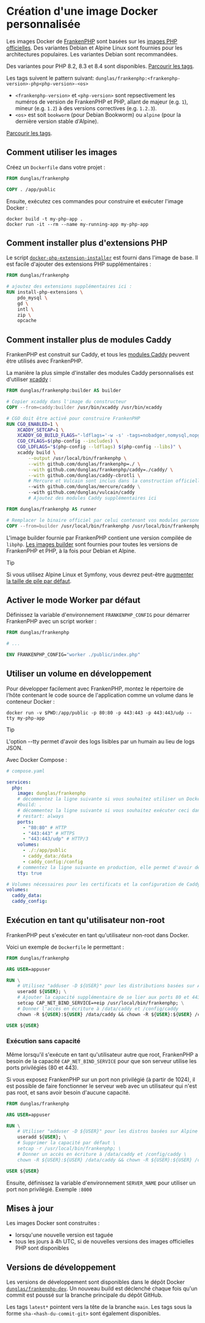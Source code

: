# Création d'une image Docker personnalisée

Les images Docker de [FrankenPHP](https://hub.docker.com/r/dunglas/frankenphp) sont basées sur les [images PHP officielles](https://hub.docker.com/_/php/). Des variantes Debian et Alpine Linux sont fournies pour les architectures populaires. Les variantes Debian sont recommandées.

Des variantes pour PHP 8.2, 8.3 et 8.4 sont disponibles. [Parcourir les tags](https://hub.docker.com/r/dunglas/frankenphp/tags).

Les tags suivent le pattern suivant: `dunglas/frankenphp:<frankenphp-version>-php<php-version>-<os>`

- `<frankenphp-version>` et `<php-version>` sont repsectivement les numéros de version de FrankenPHP et PHP, allant de majeur (e.g. `1`), mineur (e.g. `1.2`) à des versions correctives (e.g. `1.2.3`).
- `<os>` est soit `bookworm` (pour Debian Bookworm) ou `alpine` (pour la dernière version stable d'Alpine).

[Parcourir les tags](https://hub.docker.com/r/dunglas/frankenphp/tags).

## Comment utiliser les images

Créez un `Dockerfile` dans votre projet :

```dockerfile
FROM dunglas/frankenphp

COPY . /app/public
```

Ensuite, exécutez ces commandes pour construire et exécuter l'image Docker :

```console
docker build -t my-php-app .
docker run -it --rm --name my-running-app my-php-app
```

## Comment installer plus d'extensions PHP

Le script [`docker-php-extension-installer`](https://github.com/mlocati/docker-php-extension-installer) est fourni dans l'image de base.
Il est facile d'ajouter des extensions PHP supplémentaires :

```dockerfile
FROM dunglas/frankenphp

# ajoutez des extensions supplémentaires ici :
RUN install-php-extensions \
	pdo_mysql \
	gd \
	intl \
	zip \
	opcache
```

## Comment installer plus de modules Caddy

FrankenPHP est construit sur Caddy, et tous les [modules Caddy](https://caddyserver.com/docs/modules/) peuvent être utilisés avec FrankenPHP.

La manière la plus simple d'installer des modules Caddy personnalisés est d'utiliser [xcaddy](https://github.com/caddyserver/xcaddy) :

```dockerfile
FROM dunglas/frankenphp:builder AS builder

# Copier xcaddy dans l'image du constructeur
COPY --from=caddy:builder /usr/bin/xcaddy /usr/bin/xcaddy

# CGO doit être activé pour construire FrankenPHP
RUN CGO_ENABLED=1 \
    XCADDY_SETCAP=1 \
    XCADDY_GO_BUILD_FLAGS="-ldflags='-w -s' -tags=nobadger,nomysql,nopgx" \
    CGO_CFLAGS=$(php-config --includes) \
    CGO_LDFLAGS="$(php-config --ldflags) $(php-config --libs)" \
    xcaddy build \
        --output /usr/local/bin/frankenphp \
        --with github.com/dunglas/frankenphp=./ \
        --with github.com/dunglas/frankenphp/caddy=./caddy/ \
        --with github.com/dunglas/caddy-cbrotli \
        # Mercure et Vulcain sont inclus dans la construction officielle, mais n'hésitez pas à les retirer
        --with github.com/dunglas/mercure/caddy \
        --with github.com/dunglas/vulcain/caddy
        # Ajoutez des modules Caddy supplémentaires ici

FROM dunglas/frankenphp AS runner

# Remplacer le binaire officiel par celui contenant vos modules personnalisés
COPY --from=builder /usr/local/bin/frankenphp /usr/local/bin/frankenphp
```

L'image builder fournie par FrankenPHP contient une version compilée de `libphp`.
[Les images builder](https://hub.docker.com/r/dunglas/frankenphp/tags?name=builder) sont fournies pour toutes les versions de FrankenPHP et PHP, à la fois pour Debian et Alpine.

> [!TIP]
>
> Si vous utilisez Alpine Linux et Symfony,
> vous devrez peut-être [augmenter la taille de pile par défaut](compile.md#utiliser-xcaddy).

## Activer le mode Worker par défaut

Définissez la variable d'environnement `FRANKENPHP_CONFIG` pour démarrer FrankenPHP avec un script worker :

```dockerfile
FROM dunglas/frankenphp

# ...

ENV FRANKENPHP_CONFIG="worker ./public/index.php"
```

## Utiliser un volume en développement

Pour développer facilement avec FrankenPHP, montez le répertoire de l'hôte contenant le code source de l'application comme un volume dans le conteneur Docker :

```console
docker run -v $PWD:/app/public -p 80:80 -p 443:443 -p 443:443/udp --tty my-php-app
```

> [!TIP]
>
> L'option --tty permet d'avoir des logs lisibles par un humain au lieu de logs JSON.

Avec Docker Compose :

```yaml
# compose.yaml

services:
  php:
    image: dunglas/frankenphp
    # décommentez la ligne suivante si vous souhaitez utiliser un Dockerfile personnalisé
    #build: .
    # décommentez la ligne suivante si vous souhaitez exécuter ceci dans un environnement de production
    # restart: always
    ports:
      - "80:80" # HTTP
      - "443:443" # HTTPS
      - "443:443/udp" # HTTP/3
    volumes:
      - ./:/app/public
      - caddy_data:/data
      - caddy_config:/config
    # commentez la ligne suivante en production, elle permet d'avoir de beaux logs lisibles en dev
    tty: true

# Volumes nécessaires pour les certificats et la configuration de Caddy
volumes:
  caddy_data:
  caddy_config:
```

## Exécution en tant qu'utilisateur non-root

FrankenPHP peut s'exécuter en tant qu'utilisateur non-root dans Docker.

Voici un exemple de `Dockerfile` le permettant :

```dockerfile
FROM dunglas/frankenphp

ARG USER=appuser

RUN \
	# Utilisez "adduser -D ${USER}" pour les distributions basées sur Alpine
	useradd ${USER}; \
	# Ajouter la capacité supplémentaire de se lier aux ports 80 et 443
	setcap CAP_NET_BIND_SERVICE=+eip /usr/local/bin/frankenphp; \
	# Donner l'accès en écriture à /data/caddy et /config/caddy
	chown -R ${USER}:${USER} /data/caddy && chown -R ${USER}:${USER} /config/caddy

USER ${USER}
```

### Exécution sans capacité

Même lorsqu'il s'exécute en tant qu'utilisateur autre que root, FrankenPHP a besoin de la capacité `CAP_NET_BIND_SERVICE`
pour que son serveur utilise les ports privilégiés (80 et 443).

Si vous exposez FrankenPHP sur un port non privilégié (à partir de 1024), il est possible de faire fonctionner le serveur web avec un utilisateur qui n'est pas root, et sans avoir besoin d'aucune capacité.

```dockerfile
FROM dunglas/frankenphp

ARG USER=appuser

RUN \
	# Utiliser "adduser -D ${USER}" pour les distros basées sur Alpine
	useradd ${USER}; \
	# Supprimer la capacité par défaut \
	setcap -r /usr/local/bin/frankenphp; \
	# Donner un accès en écriture à /data/caddy et /config/caddy \
	chown -R ${USER}:${USER} /data/caddy && chown -R ${USER}:${USER} /config/caddy

USER ${USER}
```

Ensuite, définissez la variable d'environnement `SERVER_NAME` pour utiliser un port non privilégié.
Exemple `:8000`

## Mises à jour

Les images Docker sont construites :

- lorsqu'une nouvelle version est taguée
- tous les jours à 4h UTC, si de nouvelles versions des images officielles PHP sont disponibles

## Versions de développement

Les versions de développement sont disponibles dans le dépôt Docker [`dunglas/frankenphp-dev`](https://hub.docker.com/repository/docker/dunglas/frankenphp-dev). Un nouveau build est déclenché chaque fois qu'un commit est poussé sur la branche principale du dépôt GitHub.

Les tags `latest*` pointent vers la tête de la branche `main`.
Les tags sous la forme `sha-<hash-du-commit-git>` sont également disponibles.

